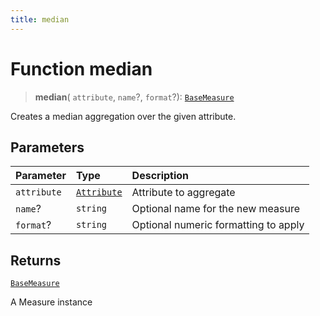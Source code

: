 ```yaml
---
title: median
---
```


# Function median

> **median**(
  `attribute`,
  `name`?,
  `format`?): [`BaseMeasure`](../../../interfaces/interface.BaseMeasure.md)

Creates a median aggregation over the given attribute.

## Parameters

| Parameter | Type | Description |
| :------ | :------ | :------ |
| `attribute` | [`Attribute`](../../../interfaces/interface.Attribute.md) | Attribute to aggregate |
| `name`? | `string` | Optional name for the new measure |
| `format`? | `string` | Optional numeric formatting to apply |

## Returns

[`BaseMeasure`](../../../interfaces/interface.BaseMeasure.md)

A Measure instance
